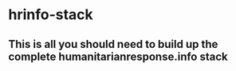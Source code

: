 # hrinfo-stack

## This is all you should need to build up the complete humanitarianresponse.info stack

